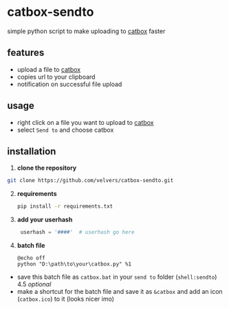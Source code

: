 # catbox-sendto
simple python script to make uploading to [catbox](https://catbox.moe/) faster
## features
- upload a file to [catbox](https://catbox.moe/)
- copies url to your clipboard
- notification on successful file upload
## usage
- right click on a file you want to upload to [catbox](https://catbox.moe/)
- select `Send to` and choose catbox
## installation
1. **clone the repository**
```bash
git clone https://github.com/velvers/catbox-sendto.git
```
2. **requirements**
    ```bash
    pip install -r requirements.txt
    ```
3. **add your userhash**
   ```python
    userhash = '####'  # userhash go here
   ```
4. **batch file**
    ```batch
    @echo off
    python "D:\path\to\your\catbox.py" %1
    ```
- save this batch file as `catbox.bat` in your `send to` folder (`shell:sendto`)
4.5 _optional_
- make a shortcut for the batch file and save it as `&catbox` and add an icon (`catbox.ico`) to it (looks nicer imo)


